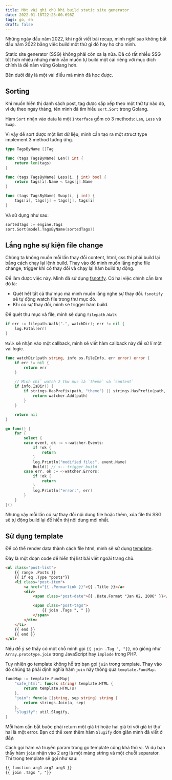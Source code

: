 ```yaml
---
title: Một vài ghi chú khi build static site generator
date: 2022-01-18T22:25:00.698Z
tags: go, en
draft: false
---
```


Những ngày đầu năm 2022, khi ngồi viết bài recap, mình nghĩ sao không bắt đầu năm 2022 bằng việc build một thứ gì đó hay ho cho mình.

Static site generator (SSG) không phải còn xa lạ nữa. Đã có rất nhiều SSG tốt hơn nhiều nhưng mình vẫn muốn tự build một cái riêng với mục đích chính là để nắm vững Golang hơn.

Bên dưới đây là một vài điều mà mình đã học được.

## Sorting

Khi muốn hiển thị danh sách post, tag được sắp xếp theo một thứ tự nào đó, ví dụ theo ngày tháng, tên mình đã tìm hiểu `sort.Sort` trong Golang.

Hàm `Sort` nhận vào data là một `Interface` gồm có 3 methods: `Len`, `Less` và `Swap`.

Vì vậy để sort được một list dữ liệu, mình cần tạo ra một struct type implement 3 method tương ứng.

```go
type TagsByName []Tag

func (tags TagsByName) Len() int {
	return len(tags)
}

func (tags TagsByName) Less(i, j int) bool {
	return tags[i].Name < tags[j].Name
}

func (tags TagsByName) Swap(i, j int) {
	tags[i], tags[j] = tags[j], tags[i]
}
```

Và sử dụng như sau:

```go
sortedTags := engine.Tags
sort.Sort(model.TagsByName(sortedTags))
```

## Lắng nghe sự kiện file change

Chúng ta không muốn mỗi lần thay đổi content, html, css thì phải build lại bằng cách chạy lại lệnh build. Thay vào đó mình muốn lắng nghe file change, trigger khi có thay đổi và chạy lại hàm build tự động.

Để làm được việc này. Mình đã sử dụng [fsnotify](github.com/fsnotify/fsnotify). Có hai việc chính cần làm đó là:

- Quét hết tất cả thư mục mà mình muốn lắng nghe sự thay đổi. `fsnotify` sẽ tự động watch file trong thư mục đó.
- Khi có sự thay đổi, mình sẽ trigger hàm build.

Để quét thư mục và file, mình sẽ dụng `filepath.Walk`

```go
if err := filepath.Walk(".", watchDir); err != nil {
    log.Fatal(err)
}
```

`Walk` sẽ nhận vào một callback, mình sẽ viết hàm callback này để xử lí một vài logic.

```go
func watchDir(path string, info os.FileInfo, err error) error {
	if err != nil {
		return err
	}

    // Mình chỉ watch 2 thư mục là `theme` và `content`
	if info.IsDir() {
		if strings.HasPrefix(path, "theme") || strings.HasPrefix(path, "content") {
			return watcher.Add(path)
		}
	}

	return nil
}
```

```go
go func() {
    for {
        select {
        case event, ok := <-watcher.Events:
            if !ok {
                return
            }
            log.Println("modified file:", event.Name)
            Build() // <-- trigger build
        case err, ok := <-watcher.Errors:
            if !ok {
                return
            }
            log.Println("error:", err)
        }
    }
}()
```

Nhưng vậy mỗi lần có sự thay đổi nội dung file hoặc thêm, xóa file thì SSG sẽ tự động build lại để hiển thị nội dung mới nhất.

## Sử dụng template

Để có thể render data thành cách file html, mình sẽ sử dụng [template](https://golang.org/pkg/text/template/).

Đây là một đoạn code để hiển thị list bài viết ngoài trang chủ.

```html
<ul class="post-list">
    {{ range .Posts }}
    {{ if eq .Type "posts"}}
    <li class="post-item">
        <a href="{{ .Permarlink }}">{{ .Title }}</a>
        <div>
            <span class="post-date">{{ .Date.Format "Jan 02, 2006" }}</span>

            <span class="post-tags">
                {{ join .Tags ", " }}
            </span>
        </div>
    </li>
    {{ end }}
    {{ end }}
</ul>
```

Nếu để ý sẽ thấy có một chỗ mình gọi `{{ join .Tag ", "}}`, nó giống như `Array.prototype.join` trong JavaScript hay `implode` trong PHP.

Tuy nhiên go template không hỗ trợ bạn gọi `join` trong template. Thay vào đó chúng ta phải định nghĩa hàm `join` này thông qua `template.FuncMap`.

```go
funcMap := template.FuncMap{
    "safe_html": func(s string) template.HTML {
        return template.HTML(s)
    },
    "join": func(a []string, sep string) string {
        return strings.Join(a, sep)
    },
    "slugify": util.Slugify,
}
```

Mỗi hàm cần bắt buộc phải return một giá trị hoặc hai giá trị với giá trị thứ hai là một error. Bạn có thể xem thêm hàm `Slugify` đơn giản mình đã viết ở [đây](https://github.com/tatthien/giraffe/blob/master/util/general.go#L9).

Cách gọi hàm và truyền param trong go template cũng khá thú vị. Ví dụ bạn thấy hàm `join` nhận vào 2 arg là một mảng string và một chuỗi separator. Thì trong template sẽ gọi như sau:

```html
{{ function arg1 arg2 arg3 }}
{{ join .Tags ", "}}
```
